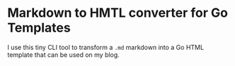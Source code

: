 # Markdown to HMTL converter for Go Templates

I use this tiny CLI tool to transform a `.md` markdown into a Go HTML template that can be used on my blog.

